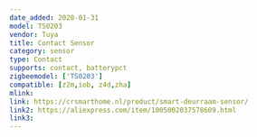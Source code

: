 ```yaml
---
date_added: 2020-01-31
model: TS0203
vendor: Tuya
title: Contact Sensor
category: sensor
type: Contact
supports: contact, batterypct
zigbeemodel: ['TS0203']
compatible: [z2m,iob, z4d,zha]
mlink: 
link: https://crsmarthome.nl/product/smart-deurraam-sensor/
link2: https://aliexpress.com/item/1005002037578609.html
link3: 
---
```


